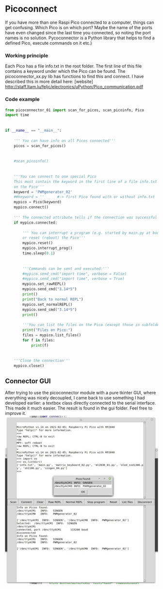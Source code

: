 # Picoconnect
If you have more than one Raspi Pico connected to a computer, things can get confusing. Which Pico is on which port?
Maybe the name of the ports have even changed since the last time you connected, so noting the port names is no solution.
Pycoconnector is a Python library that helps to find  a defined Pico, execute commands on it etc.)

### Working principle
Each Pico has a file info.txt in the root folder. The first line of this file contains a keyword under which the Pico can be found. The picoconnector_xx.py lib has functions to find this and connect.
I have described this in more detail here:
[website] http://staff.ltam.lu/feljc/electronics/uPython/Pico_communication.pdf

### Code example
```python
from picoconnector_01 import scan_for_picos, scan_picoinfo, Pico
import time


if __name__ == "__main__":
    
    ''' You can have info on all Picos connected'''
    picos = scan_for_picos()
    
    
    #scan_picoinfo()
    
    
    '''You can connect to one special Pico
    This must contain the keyword in the first line of a file info.txt
    on the Pico'''
    keyword = 'PWMgenerator_02'
    ##keyword = ''      #-> first Pico found with or without info.txt
    mypico = Pico(keyword)
    mypico.connect()
    
    ''' The connected attribute tells if the connection was successful'''
    if mypico.connected:
        
        ''' You can interrupt a program (e.g. started by main.py at boot)
        or reset (reboot) the Pico'''
        mypico.reset()
        mypico.interrupt_prog()
        time.sleep(0.1)
        
        
        '''Commands can be sent and executed:'''
        #mypico.send_cmd("import time", verbose = False)
        #mypico.send_cmd("import time", verbose = True)
        mypico.set_rawREPL()
        mypico.send_cmd("3.14*5")
        print()
        print("Back to normal REPL")
        mypico.set_normalREPL()
        mypico.send_cmd("3.14*5")
        print()
        
        '''You can list the files on the Pico (except those in subfolders)'''
        print("Files on Pico:")
        files = mypico.list_files() 
        for f in files:
            print(f)
        
    
    '''Close the connection'''
    mypico.close()
```    
 ## Connector GUI
 After trying to use the picoconnector module with a pure tkinter GUI, where everything was nicely decoupled, I came back to use something I had developed earlier: a textbox class directly connected to the serial interface.
This made it much easier. The result is found in the gui folder. Feel free to improve it.
![Picture](/gui/picoconnect.jpg)


